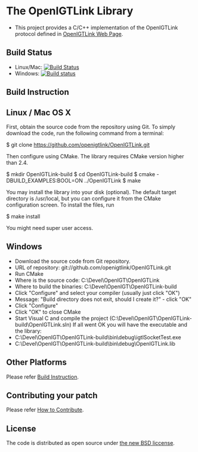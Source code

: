 The OpenIGTLink Library
=======================

* This project provides a C/C++ implementation of the OpenIGTLink protocol defined in [OpenIGTLink Web Page](http://openigtlink.org/). 

Build Status
------------

* Linux/Mac: [![Build Status](https://travis-ci.org/openigtlink/OpenIGTLink.svg?branch=master)](https://travis-ci.org/openigtlink/OpenIGTLink)
* Windows: [![Build status](https://ci.appveyor.com/api/projects/status/beo8cej2nxu55ex0?svg=true)](https://ci.appveyor.com/project/openigtlink/openigtlink)

Build Instruction
-----------------

## Linux / Mac OS X
First, obtain the source code from the repository using Git. To simply download the code, run the following command from a terminal:

$ git clone https://github.com/openigtlink/OpenIGTLink.git

Then configure using CMake. The library requires CMake version higher than 2.4.

$ mkdir OpenIGTLink-build
$ cd OpenIGTLink-build
$ cmake -DBUILD_EXAMPLES:BOOL=ON ../OpenIGTLink
$ make

You may install the library into your disk (optional). The default target directory is /usr/local, but you can configure it from the CMake configuration screen. To install the files, run

$ make install

You might need super user access.

## Windows
* Download the source code from Git repository.
* URL of repository: git://github.com/openigtlink/OpenIGTLink.git
* Run CMake
* Where is the source code: C:\Devel\OpenIGT\OpenIGTLink
* Where to build the binaries: C:\Devel\OpenIGT\OpenIGTLink-build
* Click "Configure" and select your compiler (usually just click "OK")
* Message: "Build directory does not exit, should I create it?" - click "OK"
* Click "Configure"
* Click "OK" to close CMake
* Start Visual C and compile the project (C:\Devel\OpenIGT\OpenIGTLink-build\OpenIGTLink.sln)
If all went OK you will have the executable and the library:
* C:\Devel\OpenIGT\OpenIGTLink-build\bin\debug\igtlSocketTest.exe
* C:\Devel\OpenIGT\OpenIGTLink-build\bin\debug\OpenIGTLink.lib

## Other Platforms
 
 Please refer [Build Instruction](http://openigtlink.org/library/build.html).

## Contributing your patch

Please refer [How to Contribute](http://openigtlink.org/library/contribute.html).

License
-------
The code is distributed as open source under [the new BSD liccense](http://www.opensource.org/licenses/bsd-license.php).


